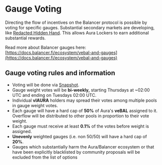 # Gauge Voting

Directing the flow of incentives on the Balancer protocol is possible by voting for specific gauges. Substantial secondary markets are developing, like [Redacted Hidden Hand](https://hiddenhand.finance/). This allows Aura Lockers to earn additional substantial rewards.



Read more about Balancer gauges here: [https://docs.balancer.fi/ecosystem/vebal-and-gauges](https://docs.balancer.fi/ecosystem/vebal-and-gauges)



## Gauge voting rules and information

* Voting will be done via [Snapshot](https://vote.aura.finance).
* Gauge weight votes will be **bi-weekly,** starting Thursdays at \~02:00 UTC and ending on Tuesdays 02:00 UTC.&#x20;
* Individual **vlAURA** holders may spread their votes among multiple pools in gauge weight votes.
* Each gauge will have a hard cap of **50%** of Aura's **veBAL** assigned to it. Overflow will be distributed to other pools in proportion to their vote weight.
* Each gauge must receive at least **0.1%** of the votes before weight is assigned.
* **Unevenly** weighted gauges (i.e. non 50/50) will have a hard cap of **20%**.
* Gauges which substantially harm the Aura/Balancer ecosystem or that have been explicitly blacklisted by community proposals will be excluded from the list of options





